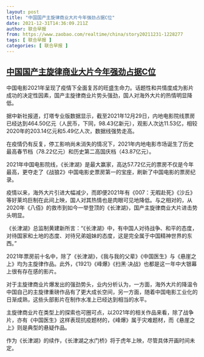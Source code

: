 ```yaml
---
layout: post
title: "中国国产主旋律商业大片今年强劲占据C位"
date: 2021-12-31T14:36:09.211Z
author: 联合早报
from: https://www.zaobao.com/realtime/china/story20211231-1228277
tags: [ 联合早报 ]
categories: [ 联合早报 ]
---
```

<!--1640981040000-->
[中国国产主旋律商业大片今年强劲占据C位](https://www.zaobao.com/realtime/china/story20211231-1228277)
------

<div>
<p>中国电影2021年呈现了疫情下全面复苏的旺盛生命力。话题性和共情度成为影片成功的决定性因素，国产主旋律商业片势头强劲，国人对海外大片的热情明显降低。</p><p>据中新社报道，灯塔专业版数据显示，截至2021年12月29日，内地电影院线票房已经达到464.50亿元（人民币，下同，98.43亿新元），观影人次达11.53亿，相较2020年的203.14亿元和5.49亿人次，数据线强势走高。</p><p>在疫情仍有反复，停工影响尚未消失的情况下，2021年内地电影市场诞生了历史最高春节档（78.22亿元）和历史第二高国庆档（43.87亿元）。</p><section id="imu"><div id="dfp-ad-imu1">        </div></section><p>2021年中国电影院线，《长津湖》是最大赢家，高达57.72亿元的票房不仅是今年最高，更夺走了《战狼2》中国电影史票房第一的宝座，刷新了中国电影的票房纪录。</p><p>疫情以来，海外大片引进大幅减少，而即便2021年有《007：无暇赴死》《沙丘》等好莱坞巨制在此间上映，国人对其热情也是肉眼可见地降低。与之相对的，从2020年《八佰》的救市到如今一举登顶的《长津湖》，国产主旋律商业大片进击势头明显。</p><p>《长津湖》总监制黄建新所言：“《长津湖》中，有中国人对待战争、和平的态度，对待国家和土地的态度、对待兄弟姐妹的态度，这是完全属于中国精神世界的东西。”</p><div id="innity-in-post"></div><div id="dfp-ad-midarticlespecial">        </div><p>2021年票房前十名中，除了《长津湖》，《我与我的父辈》《中国医生》与《悬崖之上》均为主旋律作品。此外，《1921》《峰爆》《扫黑·决战》也都是这一年中大银幕上很有存在感的影片。</p><p>对于主旋律商业片爆发出的强劲势头，业内分析认为，一方面，海外大片的降温令中国自己的主旋律重磅作品有了更大成长空间，另一方面，随着中国电影工业化的日渐成熟，这些头部影片在制作水准上已经达到相当的水平。</p><p>主旋律商业片在类型上的探索也可圈可点，以2021年的相关作品来看，除了战争片，亦有《中国医生》这样表现抗疫题材的，《峰爆》属于灾难题材，而《悬崖之上》则是典型的悬疑作品。</p><p>作为《长津湖》的续作，《长津湖之水门桥》将于虎年上映，尽管具体开画时间未定。</p>      <div class="cx_paywall_placeholder" id="sph_cdp_40"></div>
</div>
